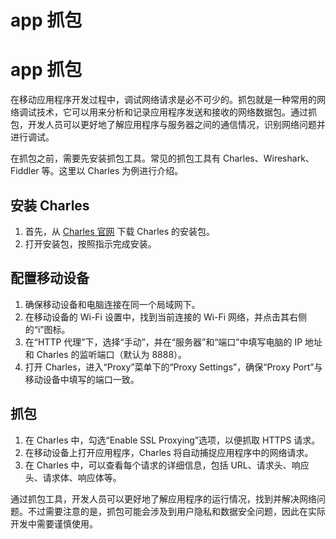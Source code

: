 # app 抓包

# app 抓包

在移动应用程序开发过程中，调试网络请求是必不可少的。抓包就是一种常用的网络调试技术，它可以用来分析和记录应用程序发送和接收的网络数据包。通过抓包，开发人员可以更好地了解应用程序与服务器之间的通信情况，识别网络问题并进行调试。

在抓包之前，需要先安装抓包工具。常见的抓包工具有 Charles、Wireshark、Fiddler 等。这里以 Charles 为例进行介绍。

## 安装 Charles

1. 首先，从 [Charles 官网](https://www.charlesproxy.com/) 下载 Charles 的安装包。
2. 打开安装包，按照指示完成安装。

## 配置移动设备

1. 确保移动设备和电脑连接在同一个局域网下。
2. 在移动设备的 Wi-Fi 设置中，找到当前连接的 Wi-Fi 网络，并点击其右侧的“i”图标。
3. 在“HTTP 代理”下，选择“手动”，并在“服务器”和“端口”中填写电脑的 IP 地址和 Charles 的监听端口（默认为 8888）。
4. 打开 Charles，进入“Proxy”菜单下的“Proxy Settings”，确保“Proxy Port”与移动设备中填写的端口一致。

## 抓包

1. 在 Charles 中，勾选“Enable SSL Proxying”选项，以便抓取 HTTPS 请求。
2. 在移动设备上打开应用程序，Charles 将自动捕捉应用程序中的网络请求。
3. 在 Charles 中，可以查看每个请求的详细信息，包括 URL、请求头、响应头、请求体、响应体等。

通过抓包工具，开发人员可以更好地了解应用程序的运行情况，找到并解决网络问题。不过需要注意的是，抓包可能会涉及到用户隐私和数据安全问题，因此在实际开发中需要谨慎使用。